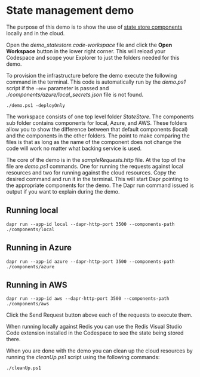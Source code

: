 # State management demo

The purpose of this demo is to show the use of [state store components](https://docs.dapr.io/developing-applications/building-blocks/state-management/) locally and in the cloud. 

Open the _demo_statestore.code-workspace_ file and click the **Open Workspace** button in the lower right corner. This will reload your Codespace and scope your Explorer to just the folders needed for this demo.

To provision the infrastructure before the demo execute the following command in the terminal. This code is automatically run by the _demo.ps1_ script if the `-env` parameter is passed and *./components/azure/local_secrets.json* file is not found.

```
./demo.ps1 -deployOnly
``` 

The workspace consists of one top level folder _StateStore_. The components sub folder contains components for local, Azure, and AWS. These folders allow you to show the difference between that default components (local) and the components in the other folders. The point to make comparing the files is that as long as the name of the component does not change the code will work no matter what backing service is used. 

The core of the demo is in the _sampleRequests.http_ file. At the top of the file are _demo.ps1_ commands. One for running the requests against local resources and two for running against the cloud resources. Copy the desired command and run it in the terminal. This will start Dapr pointing to the appropriate components for the demo. The Dapr run command issued is output if you want to explain during the demo.

## Running local
```
dapr run --app-id local --dapr-http-port 3500 --components-path ./components/local
```

## Running in Azure
```
dapr run --app-id azure --dapr-http-port 3500 --components-path ./components/azure
```

## Running in AWS
```
dapr run --app-id aws --dapr-http-port 3500 --components-path ./components/aws
```

Click the Send Request button above each of the requests to execute them. 

When running locally against Redis you can use the Redis Visual Studio Code extension installed in the Codespace to see the state being stored there. 

When you are done with the demo you can clean up the cloud resources by running the _cleanUp.ps1_ script using the following commands: 

```
./cleanUp.ps1
```